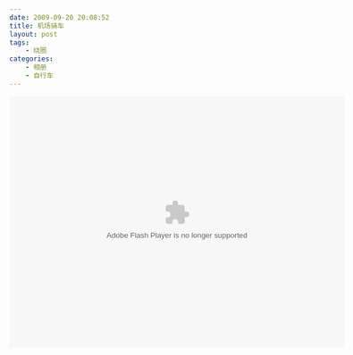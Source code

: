 ```yaml
---
date: 2009-09-20 20:08:52
title: 机场骑车
layout: post
tags:
    - 绕圈
categories:
    - 相册
    - 自行车
---
```

<object width="600" height="450"> <param name="flashvars" value="offsite=true&lang=en-us&page_show_url=%2Fphotos%2Fztpala%2Fsets%2F72157622420555868%2Fshow%2F&page_show_back_url=%2Fphotos%2Fztpala%2Fsets%2F72157622420555868%2F&set_id=72157622420555868&jump_to="></param> <param name="movie" value="http://www.flickr.com/apps/slideshow/show.swf?v=109615"></param> <param name="allowFullScreen" value="true"></param><embed type="application/x-shockwave-flash" src="http://www.flickr.com/apps/slideshow/show.swf?v=109615" allowFullScreen="true" flashvars="offsite=true&lang=en-us&page_show_url=%2Fphotos%2Fztpala%2Fsets%2F72157622420555868%2Fshow%2F&page_show_back_url=%2Fphotos%2Fztpala%2Fsets%2F72157622420555868%2F&set_id=72157622420555868&jump_to=" width="600" height="450"></embed></object>